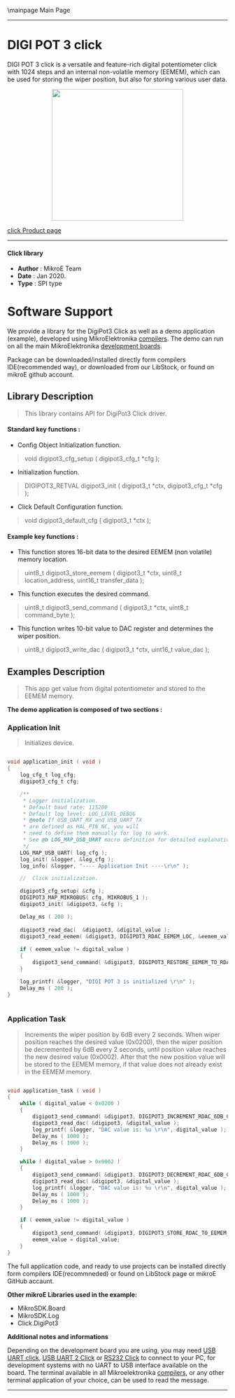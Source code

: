 \mainpage Main Page
 
 

---
# DIGI POT 3 click

DIGI POT 3 click is a versatile and feature-rich digital potentiometer click with 1024 steps and an internal non-volatile memory (EEMEM), which can be used for storing the wiper position, but also for storing various user data.

<p align="center">
  <img src="https://download.mikroe.com/images/click_for_ide/digipot3_click.png" height=300px>
</p>


[click Product page](https://www.mikroe.com/digi-pot-3-click)

---


#### Click library 

- **Author**        : MikroE Team
- **Date**          : Jan 2020.
- **Type**          : SPI type


# Software Support

We provide a library for the DigiPot3 Click 
as well as a demo application (example), developed using MikroElektronika 
[compilers](https://shop.mikroe.com/compilers). 
The demo can run on all the main MikroElektronika [development boards](https://shop.mikroe.com/development-boards).

Package can be downloaded/installed directly form compilers IDE(recommended way), or downloaded from our LibStock, or found on mikroE github account. 

## Library Description

> This library contains API for DigiPot3 Click driver.

#### Standard key functions :

- Config Object Initialization function.
> void digipot3_cfg_setup ( digipot3_cfg_t *cfg ); 
 
- Initialization function.
> DIGIPOT3_RETVAL digipot3_init ( digipot3_t *ctx, digipot3_cfg_t *cfg );

- Click Default Configuration function.
> void digipot3_default_cfg ( digipot3_t *ctx );


#### Example key functions :

- This function stores 16-bit data to the desired EEMEM (non volatile) memory location.
> uint8_t digipot3_store_eemem ( digipot3_t *ctx, uint8_t location_address, uint16_t transfer_data );
 
- This function executes the desired command.
> uint8_t digipot3_send_command ( digipot3_t *ctx, uint8_t command_byte );

- This function writes 10-bit value to DAC register and determines the wiper position.
> uint8_t digipot3_write_dac ( digipot3_t *ctx, uint16_t value_dac );

## Examples Description

> This app get value from digital potentiometer and stored to the EEMEM memory.

**The demo application is composed of two sections :**

### Application Init 

> Initializes device.

```c

void application_init ( void )
{
    log_cfg_t log_cfg;
    digipot3_cfg_t cfg;

    /** 
     * Logger initialization.
     * Default baud rate: 115200
     * Default log level: LOG_LEVEL_DEBUG
     * @note If USB_UART_RX and USB_UART_TX 
     * are defined as HAL_PIN_NC, you will 
     * need to define them manually for log to work. 
     * See @b LOG_MAP_USB_UART macro definition for detailed explanation.
     */
    LOG_MAP_USB_UART( log_cfg );
    log_init( &logger, &log_cfg );
    log_info( &logger, "---- Application Init ----\r\n" );

    //  Click initialization.

    digipot3_cfg_setup( &cfg );
    DIGIPOT3_MAP_MIKROBUS( cfg, MIKROBUS_1 );
    digipot3_init( &digipot3, &cfg );

    Delay_ms ( 200 );
    
    digipot3_read_dac(  &digipot3, &digital_value );
    digipot3_read_eemem( &digipot3, DIGIPOT3_RDAC_EEMEM_LOC, &eemem_value );
    
    if ( eemem_value != digital_value )
    {
        digipot3_send_command( &digipot3, DIGIPOT3_RESTORE_EEMEM_TO_RDAC_COMM );
    }

    log_printf( &logger, "DIGI POT 3 is initialized \r\n" );
    Delay_ms ( 200 );
}
  
```

### Application Task

> Increments the wiper position by 6dB every 2 seconds. When wiper position
> reaches the desired value (0x0200), then the wiper position be decremented by 6dB every 2 seconds, until position 
> value reaches the new desired value (0x0002). After that the new position value will be stored to the EEMEM memory,
> if that value does not already exist in the EEMEM memory.

```c

void application_task ( void )
{
    while ( digital_value < 0x0200 )
    {
        digipot3_send_command( &digipot3, DIGIPOT3_INCREMENT_RDAC_6DB_COMM );
        digipot3_read_dac( &digipot3, &digital_value );
        log_printf( &logger, "DAC value is: %u \r\n", digital_value );
        Delay_ms ( 1000 );
        Delay_ms ( 1000 );
    }

    while ( digital_value > 0x0002 )
    {
        digipot3_send_command( &digipot3, DIGIPOT3_DECREMENT_RDAC_6DB_COMM );
        digipot3_read_dac( &digipot3, &digital_value );
        log_printf( &logger, "DAC value is: %u \r\n", digital_value );
        Delay_ms ( 1000 );
        Delay_ms ( 1000 );
    }

    if ( eemem_value != digital_value )
    {
        digipot3_send_command( &digipot3, DIGIPOT3_STORE_RDAC_TO_EEMEM_COMM );
        eemem_value = digital_value;
    }
} 

```

The full application code, and ready to use projects can be  installed directly form compilers IDE(recommneded) or found on LibStock page or mikroE GitHub accaunt.

**Other mikroE Libraries used in the example:** 

- MikroSDK.Board
- MikroSDK.Log
- Click.DigiPot3

**Additional notes and informations**

Depending on the development board you are using, you may need 
[USB UART click](https://shop.mikroe.com/usb-uart-click), 
[USB UART 2 Click](https://shop.mikroe.com/usb-uart-2-click) or 
[RS232 Click](https://shop.mikroe.com/rs232-click) to connect to your PC, for 
development systems with no UART to USB interface available on the board. The 
terminal available in all Mikroelektronika 
[compilers](https://shop.mikroe.com/compilers), or any other terminal application 
of your choice, can be used to read the message.



---
